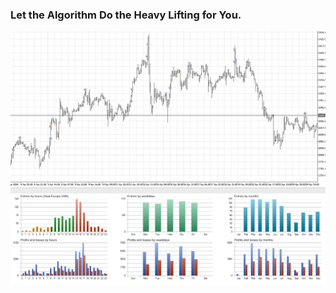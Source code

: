 ### Let the Algorithm Do the Heavy Lifting for You.
![](./gold.png)

<!--
### Hi there 👋

### Handiko Gesang Anugrah Sejati, S.T.
I work primarily as a RF Engineer/RF Specialist who designed board-level RF Circuits for HF to Low-UHF range (3 MHz - 470 MHz). Occasionally, I posts articles on my website.
* Personal website: [https://handiko.github.io/](https://handiko.github.io/)
* How to contact me: [handikogesang@gmail.com](handikogesang@gmail.com)

### Primary Interest 🔭
* **Software Defined Radio (SDR)**, I am quite proficient in using GNU Radio tools and already made a few of Out-of-tree modules [here](https://handiko.github.io/gr-HDLC-AFSK/) and [here](https://github.com/handiko/CurriculumVitae).
* **Antenna and RF Design**, I am experienced in designing and simulating various antenna using free software, like 4NEC-2 and MMANA-GAL. A few of the design results [1](https://handiko.github.io/4E-20M-YAGI/), [2](https://handiko.github.io/Rotary-WARC-Band-Dipole/), [3](https://handiko.github.io/3E-40M-YAGI/), [4](https://handiko.github.io/Portable-Yagi-10-15-2E/), [5](https://handiko.github.io/Yagi-4E-144/)
* **RF Data Telemetry & Data Communication**, I designed a hardware and wrote code and GNU Radio module to make an APRS Transmitter using an Arduino UNO and APRS receiver on GNU Radio using RTL-SDR [1](https://handiko.github.io/Arduino-APRS/), [2](https://handiko.github.io/Dorji-TX-Shield/), [3](https://handiko.github.io/gr-APRS/)
* **Algorithmic Forex Trading**, I recently start to trade forex and written a forex swing trading strategy in MQL5 and Pinescript programming language. [Trading Strategy Collections](https://handiko.github.io/TradingStrategy-Public/)

### Side Projects ⚡
* **I own my private Amateur Radio Station**, My Callsign is YC1SDL. Currently i am still upgrading my antenna system for 40m band (7 MHz).
<!--* **I made and sell Amplifier Relay Buffer - RB-1A**, This product is used as an interface between amateur radio equipment and various of high power linear amplifier [here](https://handiko.github.io/MyBlog/2020-04-29/2020-04-29.html).
* **I made and sell RF Noise Canceller - NCL-100+**, This product is used as a tool for noise reduction based on signal cancelation [here](https://handiko.github.io/MyBlog/2020-08-01/2020-08-01.html).
-->

<!--
### I'm Currently Learning 🌱
* **RF Filter Design Techniques**, Primarily interested in low-cost HF-VHF RF Filter (Bandpass, Lowpass, ect.)
* **Antenna Array Design**, To improve my amateur radio station capabilities.
* **Another Noise Cancelling Techniques**, To improve/upgrade my NCL-100+ Noise Canceller capabilities.
* **Low Noise RF Amplification**
* **Algorithmic Forex Trading**

![](./ReportTester-25040368.png)
![](./ReportTester-25040368-hst.png)
-->

<!--
![](./gmsk_rx_done.png)

**handiko/handiko** is a ✨ _special_ ✨ repository because its `README.md` (this file) appears on your GitHub profile.

Here are some ideas to get you started:

- 🔭 I’m currently working on ...
- 🌱 I’m currently learning ...
- 👯 I’m looking to collaborate on ...
- 🤔 I’m looking for help with ...
- 💬 Ask me about ...
- 📫 How to reach me: ...
- 😄 Pronouns: ...
- ⚡ Fun fact: ...
-->
